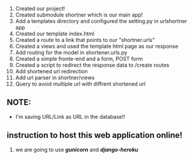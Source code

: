 1. Created our project!
2. Created submodule shortner which is our main app!
3. Add a templates directory and configured the setting.py in urlshortner app
4. Created our template index.html
5. Created a route to a link that points to our "shortner.urls"
6. Created a views and used the template html page as our response
7. Add routing for the model in shortener.urls.py
8. Created a simple fronte-end and a form, POST form
9. Created a script to redirect the response data to /create routes
10. Add shortened url redirection
11. Add url parser in shortner/views
12. Query to avoid multiple url with diffrent shortened url

## NOTE:
* I'm saving URL/Link as URL in the database!!

## instruction to host this web application online!
1. we are going to use ***gunicorn*** and ***django-heroku***
